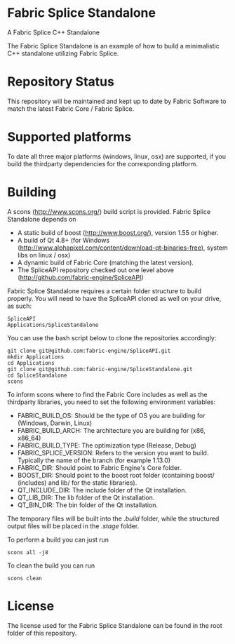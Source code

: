 Fabric Splice Standalone
===================================
A Fabric Splice C++ Standalone

The Fabric Splice Standalone is an example of how to build a minimalistic C++ standalone utilizing Fabric Splice.

Repository Status
=================

This repository will be maintained and kept up to date by Fabric Software to match the latest Fabric Core / Fabric Splice.

Supported platforms
===================

To date all three major platforms (windows, linux, osx) are supported, if you build the thirdparty dependencies for the corresponding platform.

Building
========

A scons (http://www.scons.org/) build script is provided. Fabric Splice Standalone depends on
* A static build of boost (http://www.boost.org/), version 1.55 or higher.
* A build of Qt 4.8+ (for Windows (http://www.alphapixel.com/content/download-qt-binaries-free), system libs on linux / osx)
* A dynamic build of Fabric Core (matching the latest version).
* The SpliceAPI repository checked out one level above (http://github.com/fabric-engine/SpliceAPI)

Fabric Splice Standalone requires a certain folder structure to build properly. You will need to have the SpliceAPI cloned as well on your drive, as such:

    SpliceAPI
    Applications/SpliceStandalone

You can use the bash script below to clone the repositories accordingly:

    git clone git@github.com:fabric-engine/SpliceAPI.git
    mkdir Applications
    cd Applications
    git clone git@github.com:fabric-engine/SpliceStandalone.git
    cd SpliceStandalone
    scons

To inform scons where to find the Fabric Core includes as well as the thirdparty libraries, you need to set the following environment variables:

* FABRIC_BUILD_OS: Should be the type of OS you are building for (Windows, Darwin, Linux)
* FABRIC_BUILD_ARCH: The architecture you are building for (x86, x86_64)
* FABRIC_BUILD_TYPE: The optimization type (Release, Debug)
* FABRIC_SPLICE_VERSION: Refers to the version you want to build. Typically the name of the branch (for example 1.13.0)
* FABRIC_DIR: Should point to Fabric Engine's Core folder.
* BOOST_DIR: Should point to the boost root folder (containing boost/ (includes) and lib/ for the static libraries).
* QT_INCLUDE_DIR: The include folder of the Qt installation.
* QT_LIB_DIR: The lib folder of the Qt installation.
* QT_BIN_DIR: The bin folder of the Qt installation. 

The temporary files will be built into the *.build* folder, while the structured output files will be placed in the *.stage* folder.

To perform a build you can just run

    scons all -j8

To clean the build you can run

    scons clean

License
==========

The license used for the Fabric Splice Standalone can be found in the root folder of this repository.
